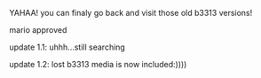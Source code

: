 YAHAA!
you can finaly go back and visit those old b3313 versions!

mario approved 

update 1.1: uhhh...still searching

update 1.2: lost b3313 media is now included:))))